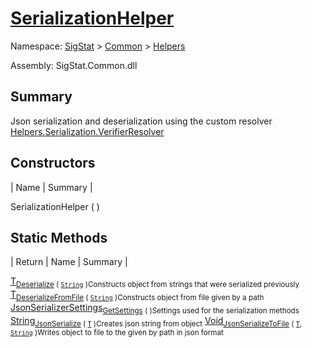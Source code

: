 # [SerializationHelper](./SerializationHelper.md)

Namespace: [SigStat]() > [Common](./../README.md) > [Helpers](./README.md)

Assembly: SigStat.Common.dll

## Summary
Json serialization and deserialization using the custom resolver  [Helpers.Serialization.VerifierResolver](https://github.com/hargitomi97/sigstat/blob/master/docs/md/SigStat/Common/Helpers/Serialization/VerifierResolver.md)

## Constructors

| Name | Summary | 

SerializationHelper (  )<sub></sub>


## Static Methods

| Return | Name | Summary | 

[T](./SerializationHelper.md)<sub>[Deserialize](./Methods/SerializationHelper-100664028.md) ( [`String`](https://docs.microsoft.com/en-us/dotnet/api/System.String) )</sub><sub>Constructs object from strings that were serialized previously</sub>
[T](./SerializationHelper.md)<sub>[DeserializeFromFile](./Methods/SerializationHelper-100664029.md) ( [`String`](https://docs.microsoft.com/en-us/dotnet/api/System.String) )</sub><sub>Constructs object from file given by a path</sub>
[JsonSerializerSettings](./SerializationHelper.md)<sub>[GetSettings](./Methods/SerializationHelper-100664027.md) (  )</sub><sub>Settings used for the serialization methods</sub>
[String](https://docs.microsoft.com/en-us/dotnet/api/System.String)<sub>[JsonSerialize](./Methods/SerializationHelper-100664031.md) ( [`T`](./SerializationHelper.md) )</sub><sub>Creates json string from object</sub>
[Void](https://docs.microsoft.com/en-us/dotnet/api/System.Void)<sub>[JsonSerializeToFile](./Methods/SerializationHelper-100664030.md) ( [`T`](./SerializationHelper.md), [`String`](https://docs.microsoft.com/en-us/dotnet/api/System.String) )</sub><sub>Writes object to file to the given by path in json format</sub>


